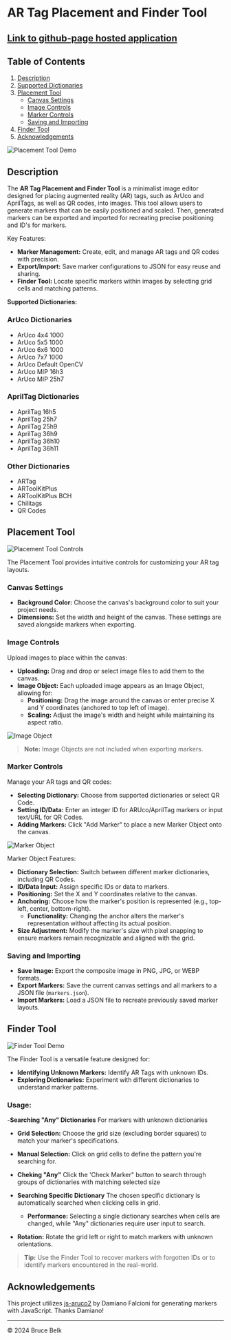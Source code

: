 # AR Tag Placement and Finder Tool

## [Link to github-page hosted application](https://bbelk.github.io/ARTagPlacementTool/)

## Table of Contents
1. [Description](#description)
2. [Supported Dictionaries](#supported-dictionaries)
3. [Placement Tool](#placement-tool)
   - [Canvas Settings](#canvas-settings)
   - [Image Controls](#image-controls)
   - [Marker Controls](#marker-controls)
   - [Saving and Importing](#saving-and-importing)
4. [Finder Tool](#finder-tool)
5. [Acknowledgements](#acknowledgements)

![Placement Tool Demo](./readme-images/placement_tool_img1.png "AR Tag Placement Demo")

## Description

The **AR Tag Placement and Finder Tool** is a minimalist image editor designed for placing augmented reality (AR) tags, such as ArUco and AprilTags, as well as QR codes, into images. This tool allows users to generate markers that can be easily positioned and scaled. Then, generated markers can be exported and imported for recreating precise positioning and ID's for markers.

Key Features:
- **Marker Management:** Create, edit, and manage AR tags and QR codes with precision.
- **Export/Import:** Save marker configurations to JSON for easy reuse and sharing.
- **Finder Tool:** Locate specific markers within images by selecting grid cells and matching patterns.

**Supported Dictionaries:**

### ArUco Dictionaries
- ArUco 4x4 1000
- ArUco 5x5 1000
- ArUco 6x6 1000
- ArUco 7x7 1000
- ArUco Default OpenCV
- ArUco MIP 16h3
- ArUco MIP 25h7

### AprilTag Dictionaries
- AprilTag 16h5
- AprilTag 25h7
- AprilTag 25h9
- AprilTag 36h9
- AprilTag 36h10
- AprilTag 36h11

### Other Dictionaries
- ARTag
- ARToolKitPlus
- ARToolKitPlus BCH
- Chilitags
- QR Codes

## Placement Tool

![Placement Tool Controls](./readme-images/placement_tool_controls_img.png "Placement Tool Controls")

The Placement Tool provides intuitive controls for customizing your AR tag layouts.

### Canvas Settings
- **Background Color:** Choose the canvas's background color to suit your project needs.
- **Dimensions:** Set the width and height of the canvas. These settings are saved alongside markers when exporting.

### Image Controls
Upload images to place within the canvas:
- **Uploading:** Drag and drop or select image files to add them to the canvas.
- **Image Object:** Each uploaded image appears as an Image Object, allowing for:
  - **Positioning:** Drag the image around the canvas or enter precise X and Y coordinates (anchored to top left of image).
  - **Scaling:** Adjust the image's width and height while maintaining its aspect ratio.

![Image Object](./readme-images/placement_tool_imageObj.png "Placement Tool Image Object")

> **Note:** Image Objects are not included when exporting markers.

### Marker Controls
Manage your AR tags and QR codes:
- **Selecting Dictionary:** Choose from supported dictionaries or select QR Code.
- **Setting ID/Data:** Enter an integer ID for ARUco/AprilTag markers or input text/URL for QR Codes.
- **Adding Markers:** Click "Add Marker" to place a new Marker Object onto the canvas.

![Marker Object](./readme-images/placement_tool_markerObj.png "Placement Tool Marker Object")

Marker Object Features:
- **Dictionary Selection:** Switch between different marker dictionaries, including QR Codes.
- **ID/Data Input:** Assign specific IDs or data to markers.
- **Positioning:** Set the X and Y coordinates relative to the canvas.
- **Anchoring:** Choose how the marker's position is represented (e.g., top-left, center, bottom-right).
  - **Functionality:** Changing the anchor alters the marker's representation without affecting its actual position.
- **Size Adjustment:** Modify the marker's size with pixel snapping to ensure markers remain recognizable and aligned with the grid.

### Saving and Importing
- **Save Image:** Export the composite image in PNG, JPG, or WEBP formats.
- **Export Markers:** Save the current canvas settings and all markers to a JSON file (`markers.json`).
- **Import Markers:** Load a JSON file to recreate previously saved marker layouts.

## Finder Tool

![Finder Tool Demo](./readme-images/placement_tool_finder_img1.png "Finder Tool Demo")

The Finder Tool is a versatile feature designed for:
- **Identifying Unknown Markers:** Identify AR Tags with unknown IDs.
- **Exploring Dictionaries:** Experiment with different dictionaries to understand marker patterns.

### Usage:
-**Searching "Any" Dictionaries** For markers with unknown dictionaries
- **Grid Selection:** Choose the grid size (excluding border squares) to match your marker's specifications.
- **Manual Selection:** Click on grid cells to define the pattern you're searching for.
- **Cheking "Any"** Click the 'Check Marker" button to search through groups of dictionaries with matching selected size

- **Searching Specific Dictionary** The chosen specific dictionary is automatically searched when clicking cells in grid.
  - **Performance:** Selecting a single dictionary searches when cells are changed, while "Any" dictionaries require user input to search.

- **Rotation:** Rotate the grid left or right to match markers with unknown orientations.

> **Tip:** Use the Finder Tool to recover markers with forgotten IDs or to identify markers encountered in the real-world.

## Acknowledgements

This project utilizes [js-aruco2](https://github.com/damianofalcioni/js-aruco2) by Damiano Falcioni for generating markers with JavaScript. Thanks Damiano!

---

© 2024 Bruce Belk
